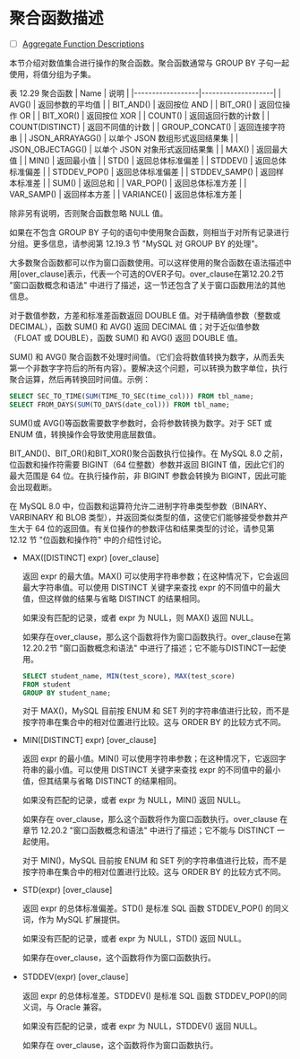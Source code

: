 # 聚合函数描述

- [ ] [Aggregate Function Descriptions](https://dev.mysql.com/doc/refman/8.0/en/aggregate-functions.html)

本节介绍对数值集合进行操作的聚合函数。聚合函数通常与 GROUP BY 子句一起使用，将值分组为子集。

表 12.29 聚合函数
| Name             | 说明                 |
|------------------|--------------------|
| AVG()            | 返回参数的平均值           |
| BIT_AND()        | 返回按位 AND           |
| BIT_OR()         | 返回位操作 OR           |
| BIT_XOR()        | 返回按位 XOR           |
| COUNT()          | 返回返回行数的计数          |
| COUNT(DISTINCT)  | 返回不同值的计数           |
| GROUP_CONCAT()   | 返回连接字符串            |
| JSON_ARRAYAGG()  | 以单个 JSON 数组形式返回结果集 |
| JSON_OBJECTAGG() | 以单个 JSON 对象形式返回结果集 |
| MAX()            | 返回最大值              |
| MIN()            | 返回最小值              |
| STD()            | 返回总体标准偏差           |
| STDDEV()         | 返回总体标准偏差           |
| STDDEV_POP()     | 返回总体标准偏差           |
| STDDEV_SAMP()    | 返回样本标准差            |
| SUM()            | 返回总和               |
| VAR_POP()        | 返回总体标准方差           |
| VAR_SAMP()       | 返回样本方差             |
| VARIANCE()       | 返回总体标准方差           |

除非另有说明，否则聚合函数忽略 NULL 值。

如果在不包含 GROUP BY 子句的语句中使用聚合函数，则相当于对所有记录进行分组。更多信息，请参阅第 12.19.3 节 "MySQL 对 GROUP BY 的处理"。

大多数聚合函数都可以作为窗口函数使用。可以这样使用的聚合函数在语法描述中用[over_clause]表示，代表一个可选的OVER子句。over_clause在第12.20.2节 "窗口函数概念和语法" 中进行了描述，这一节还包含了关于窗口函数用法的其他信息。

对于数值参数，方差和标准差函数返回 DOUBLE 值。对于精确值参数（整数或 DECIMAL），函数 SUM() 和 AVG() 返回 DECIMAL 值；对于近似值参数（FLOAT 或 DOUBLE），函数 SUM() 和 AVG() 返回 DOUBLE 值。

SUM() 和 AVG() 聚合函数不处理时间值。（它们会将数值转换为数字，从而丢失第一个非数字字符后的所有内容）。要解决这个问题，可以转换为数字单位，执行聚合运算，然后再转换回时间值。示例：

```sql
SELECT SEC_TO_TIME(SUM(TIME_TO_SEC(time_col))) FROM tbl_name;
SELECT FROM_DAYS(SUM(TO_DAYS(date_col))) FROM tbl_name;
```

SUM()或 AVG()等函数需要数字参数时，会将参数转换为数字。对于 SET 或 ENUM 值，转换操作会导致使用底层数值。

BIT_AND()、BIT_OR()和BIT_XOR()聚合函数执行位操作。在 MySQL 8.0 之前，位函数和操作符需要 BIGINT（64 位整数）参数并返回 BIGINT 值，因此它们的最大范围是 64 位。在执行操作前，非 BIGINT 参数会转换为 BIGINT，因此可能会出现截断。

在 MySQL 8.0 中，位函数和运算符允许二进制字符串类型参数（BINARY、VARBINARY 和 BLOB 类型），并返回类似类型的值，这使它们能够接受参数并产生大于 64 位的返回值。有关位操作的参数评估和结果类型的讨论，请参见第 12.12 节 "位函数和操作符" 中的介绍性讨论。

- MAX([DISTINCT] expr) [over_clause]

    返回 expr 的最大值。MAX() 可以使用字符串参数；在这种情况下，它会返回最大字符串值。可以使用 DISTINCT 关键字来查找 expr 的不同值中的最大值，但这样做的结果与省略 DISTINCT 的结果相同。

    如果没有匹配的记录，或者 expr 为 NULL，则 MAX() 返回 NULL。

    如果存在over_clause，那么这个函数将作为窗口函数执行。over_clause在第12.20.2节 "窗口函数概念和语法" 中进行了描述；它不能与DISTINCT一起使用。

    ```sql
    SELECT student_name, MIN(test_score), MAX(test_score)
    FROM student
    GROUP BY student_name;
    ```

    对于 MAX()，MySQL 目前按 ENUM 和 SET 列的字符串值进行比较，而不是按字符串在集合中的相对位置进行比较。这与 ORDER BY 的比较方式不同。

- MIN([DISTINCT] expr) [over_clause]

    返回 expr 的最小值。MIN() 可以使用字符串参数；在这种情况下，它返回字符串的最小值。可以使用 DISTINCT 关键字来查找 expr 的不同值中的最小值，但其结果与省略 DISTINCT 的结果相同。

    如果没有匹配的记录，或者 expr 为 NULL，MIN() 返回 NULL。

    如果存在 over_clause，那么这个函数将作为窗口函数执行。over_clause 在章节 12.20.2 "窗口函数概念和语法" 中进行了描述；它不能与 DISTINCT 一起使用。

    对于 MIN()，MySQL 目前按 ENUM 和 SET 列的字符串值进行比较，而不是按字符串在集合中的相对位置进行比较。这与 ORDER BY 的比较方式不同。

- STD(expr) [over_clause]

    返回 expr 的总体标准偏差。STD() 是标准 SQL 函数 STDDEV_POP() 的同义词，作为 MySQL 扩展提供。

    如果没有匹配的记录，或者 expr 为 NULL，STD() 返回 NULL。

    如果存在over_clause，这个函数将作为窗口函数执行。

- STDDEV(expr) [over_clause］

    返回 expr 的总体标准差。STDDEV() 是标准 SQL 函数 STDDEV_POP()的同义词，与 Oracle 兼容。

    如果没有匹配的记录，或者 expr 为 NULL，STDDEV() 返回 NULL。

    如果存在 over_clause，这个函数将作为窗口函数执行。
